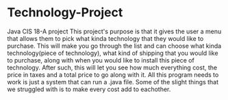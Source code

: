 # Technology-Project
Java CIS 18-A project
This project's purpose is that it gives the user a menu that allows them to pick what kinda technology that they would like to purchase. This will make you go through the list and can choose what kinda technology(piece of technology), what kind of shipping that you would like to purchase, along with when you would like to install this piece of technology. After such, this will let you see how much everything cost, the price in taxes and a total price to go along with it. All this program needs to work is just a system that can run a .java file. Some of the slight things that we struggled with is to make every cost add to eachother.
